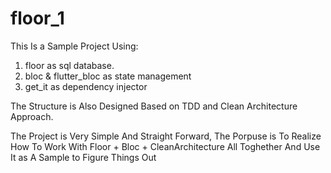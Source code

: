 # floor_1

This Is a Sample Project Using: 
 1. floor as sql database.
 2. bloc & flutter_bloc as state management
 3. get_it as dependency injector

The Structure is Also Designed Based on TDD and Clean Architecture Approach. 

The Project is Very Simple And Straight Forward, The Porpuse is To Realize How To Work With Floor + Bloc + CleanArchitecture All Toghether And Use It as A Sample to Figure Things Out
